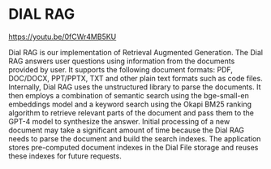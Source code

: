 # DIAL RAG

https://youtu.be/0fCWr4MB5KU

Dial RAG is our implementation of Retrieval Augmented Generation. The Dial RAG answers user questions using information from the documents provided by user. It supports the following document formats: PDF, DOC/DOCX, PPT/PPTX, TXT and other plain text formats such as code files. Internally, Dial RAG uses the unstructured library to parse the documents. It then employs a combination of semantic search using the bge-small-en embeddings model and a keyword search using the Okapi BM25 ranking algorithm to retrieve relevant parts of the document and pass them to the GPT-4 model to synthesize the answer. Initial processing of a new document may take a significant amount of time because the Dial RAG needs to parse the document and build the search indexes. The application stores pre-computed document indexes in the Dial File storage and reuses these indexes for future requests.
